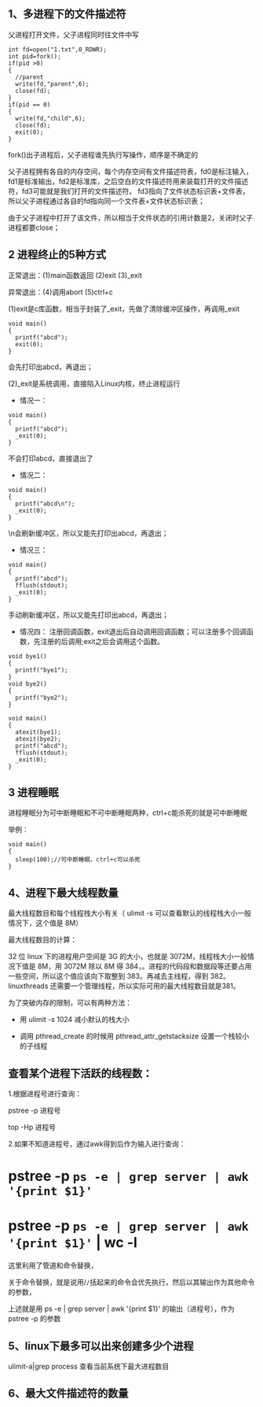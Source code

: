 1、多进程下的文件描述符
---
父进程打开文件，父子进程同时往文件中写
```
int fd=open("1.txt",0_RDWR);
int pid=fork();
if(pid >0)
{
  //parent
  write(fd,"parent",6);
  close(fd);
}
if(pid == 0)
{
  write(fd,"child",6);
  close(fd);
  exit(0);
}
```
fork()出子进程后，父子进程谁先执行写操作，顺序是不确定的

父子进程拥有各自的内存空间，每个内存空间有文件描述符表，fd0是标注输入，fd1是标准输出，fd2是标准库，之后空白的文件描述符用来装载打开的文件描述符，fd3可能就是我们打开的文件描述符。
fd3指向了文件状态标识表+文件表，所以父子进程通过各自的fd指向同一个文件表+文件状态标识表；

由于父子进程中打开了该文件，所以相当于文件状态的引用计数是2，关闭时父子进程都要close；

2 进程终止的5种方式
--
正常退出：(1)main函数返回 (2)exit  (3)_exit  

异常退出：(4)调用abort    (5)ctrl+c 

(1)exit是c库函数，相当于封装了_exit，先做了清除缓冲区操作，再调用_exit
```
void main()
{
  printf("abcd");
  exit(0);
}
```
会先打印出abcd，再退出；

(2)_exit是系统调用，直接陷入Linux内核，终止进程运行
- 情况一：
```
void main()
{
  printf("abcd");
  _exit(0);
}
```
不会打印abcd，直接退出了
- 情况二：
```
void main()
{
  printf("abcd\n");
  _exit(0);
}
```
\n会刷新缓冲区，所以又能先打印出abcd，再退出；
- 情况三：
```
void main()
{
  printf("abcd");
  fflush(stdout);
  _exit(0);
}
```
手动刷新缓冲区，所以又能先打印出abcd，再退出；
- 情况四：
注册回调函数，exit退出后自动调用回调函数；可以注册多个回调函数，先注册的后调用;exit之后会调用这个函数。
```
void bye1()
{
  printf("bye1");
}
void bye2()
{
  printf("bye2");
}

void main()
{
  atexit(bye1);
  atexit(bye2);
  printf("abcd");
  fflush(stdout);
  _exit(0);
}
```
3 进程睡眠
---
进程睡眠分为可中断睡眠和不可中断睡眠两种，ctrl+c能杀死的就是可中断睡眠

举例：
```
void main()
{
  sleep(100);//可中断睡眠，ctrl+c可以杀死
}
```
4、进程下最大线程数量
---
最大线程数目和每个线程栈大小有关（ ulimit -s 可以查看默认的线程栈大小一般情况下，这个值是 8M）

最大线程数目的计算：

32 位 linux 下的进程用户空间是 3G 的大小，也就是 3072M，线程栈大小一般情况下值是 8M，用 3072M 除以 8M 得 384，。进程的代码段和数据段等还要占用一些空间，所以这个值应该向下取整到 383。再减去主线程，得到 382。 linuxthreads 还需要一个管理线程，所以实际可用的最大线程数目就是381。

为了突破内存的限制，可以有两种方法：

-  用 ulimit -s 1024 减小默认的栈大小

-  调用 pthread_create 的时候用 pthread_attr_getstacksize 设置一个栈较小的子线程

查看某个进程下活跃的线程数： 
---
 1.根据进程号进行查询：

pstree -p 进程号

top -Hp 进程号

2.如果不知道进程号，通过awk得到后作为输入进行查询：

# pstree -p `ps -e | grep server | awk '{print $1}'`

# pstree -p `ps -e | grep server | awk '{print $1}'` | wc -l

这里利用了管道和命令替换，

关于命令替换，就是说用/`/`括起来的命令会优先执行，然后以其输出作为其他命令的参数，

上述就是用 ps -e | grep server | awk '{print $1}' 的输出（进程号），作为 pstree -p 的参数

5、linux下最多可以出来创建多少个进程
---
ulimit-a|grep process   查看当前系统下最大进程数目

6、最大文件描述符的数量
---


 
 
 
 
 
 
 
